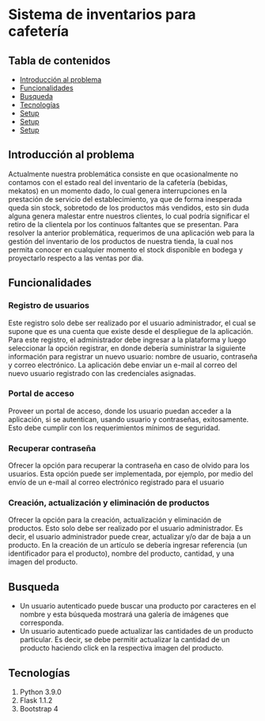 # Sistema de inventarios para cafetería

## Tabla de contenidos

* [Introducción al problema](##Introducción-al-problema)
* [Funcionalidades](##Funcionalidades)
* [Busqueda](##Busqueda)
* [Tecnologías](##Tecnologias)
* [Setup](#setup)
* [Setup](#setup)
* [Setup](#setup)

## Introducción al problema

Actualmente nuestra problemática consiste en que ocasionalmente no contamos con
el estado real del inventario de la cafetería (bebidas, mekatos) en un momento dado,
lo cual genera interrupciones en la prestación de servicio del establecimiento, ya que
de forma inesperada queda sin stock, sobretodo de los productos más vendidos, esto
sin duda alguna genera malestar entre nuestros clientes, lo cual podría significar el
retiro de la clientela por los continuos faltantes que se presentan. Para resolver la
anterior problemática, requerimos de una aplicación web para la gestión del inventario
de los productos de nuestra tienda, la cual nos permita conocer en cualquier momento
el stock disponible en bodega y proyectarlo respecto a las ventas por dia.

## Funcionalidades

### Registro de usuarios

Este registro solo debe ser realizado por el usuario
administrador, el cual se supone que es una cuenta que existe desde el
despliegue de la aplicación. Para este registro, el administrador debe ingresar
a la plataforma y luego seleccionar la opción registrar, en donde debería
suministrar la siguiente información para registrar un nuevo usuario: nombre
de usuario, contraseña y correo electrónico. La aplicación debe enviar un e-mail al correo del nuevo usuario registrado con las credenciales asignadas.

### Portal de acceso

Proveer un portal de acceso, donde los usuario puedan acceder a la aplicación,
si se autentican, usando usuario y contraseñas, exitosamente. Esto debe
cumplir con los requerimientos mínimos de seguridad.

### Recuperar contraseña

Ofrecer la opción para recuperar la contraseña en caso de olvido para los
usuarios. Esta opción puede ser implementada, por ejemplo, por medio del
envío de un e-mail al correo electrónico registrado para el usuario

### Creación, actualización y eliminación de productos

Ofrecer la opción para la creación, actualización y eliminación de productos.
Esto solo debe ser realizado por el usuario administrador. Es decir, el usuario
administrador puede crear, actualizar y/o dar de baja a un producto. En la
creación de un artículo se debería ingresar referencia (un identificador para el
producto), nombre del producto, cantidad, y una imagen del producto.

## Busqueda

* Un usuario autenticado puede buscar una producto por caracteres en el
nombre y esta búsqueda mostrará una galería de imágenes que corresponda.
* Un usuario autenticado puede actualizar las cantidades de un producto
particular. Es decir, se debe permitir actualizar la cantidad de un producto
haciendo click en la respectiva imagen del producto.

## Tecnologías

1. Python 3.9.0
2. Flask 1.1.2
3. Bootstrap 4
